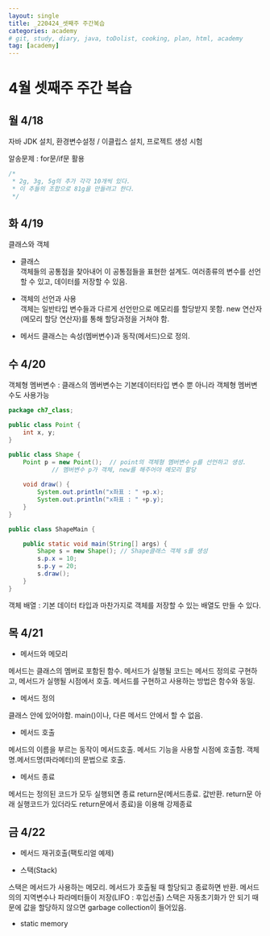 ```yaml
---
layout: single
title: _220424_셋째주 주간복습
categories: academy
# git, study, diary, java, toDolist, cooking, plan, html, academy
tag: [academy] 
---
```


# 4월 셋째주 주간 복습

## 월 4/18
자바 JDK 설치, 환경변수설정 / 이클립스 설치, 프로젝트 생성 시험

알송문제 : for문/if문 활용
~~~java
/*
 * 2g, 3g, 5g의 추가 각각 10개씩 있다. 
 * 이 추들의 조합으로 81g을 만들려고 한다. 
 */
~~~

## 화 4/19

클래스와 객체

- 클래스  
객체들의 공통점을 찾아내어 이 공통점들을 표현한 설계도.
여러종류의 변수를 선언할 수 있고, 데이터를 저장할 수 있음.  

- 객체의 선언과 사용   
객체는 일반타입 변수들과 다르게 선언만으로 메모리를 할당받지 못함.
new 연산자(메모리 할당 연산자)를 통해 할당과정을 거쳐야 함.

- 메서드
클래스는 속성(멤버변수)과 동작(메서드)으로 정의.

## 수 4/20

객체형 멤버변수 : 클래스의 멤버변수는 기본데이터타입 변수 뿐 아니라 객체형 멤버변수도 사용가능

~~~java
package ch7_class;

public class Point {
	int x, y;
}

public class Shape {
	Point p = new Point();  // point의 객체형 멤버변수 p를 선언하고 생성.
			// 멤버변수 p가 객체, new를 해주어야 메모리 할당
	
	void draw() {
		System.out.println("x좌표 : " +p.x);
		System.out.println("x좌표 : " +p.y);
	}
}

public class ShapeMain {

	public static void main(String[] args) {
		Shape s = new Shape(); // Shape클래스 객체 s를 생성
		s.p.x = 10;
		s.p.y = 20;
		s.draw();
	}
}
~~~

객체 배열 : 기본 데이터 타입과 마찬가지로 객체를 저장할 수 있는 배열도 만들 수 있다.

## 목 4/21

- 메서드와 메모리

메서드는 클래스의 멤버로 포함된 함수.
메서드가 실행될 코드는 메서드 정의로 구현하고,
메서드가 실행될 시점에서 호출.
메서드를 구현하고 사용하는 방법은 함수와 동일.


- 메서드 정의

클래스 안에 있어야함. main()이나, 다른 메서드 안에서 할 수 없음.


- 메서드 호출

메서드의 이름을 부르는 동작이 메서드호출. 
메서드 기능을 사용할 시점에 호출함.
객체명.메서드명(파라메터)의 문법으로 호출.

- 메서드 종료

메서드는 정의된 코드가 모두 실행되면 종료
return문(메서드종료. 값반환. return문 아래 실행코드가 있더라도 return문에서 종료)을 이용해 강제종료


## 금 4/22

- 메서드 재귀호출(팩토리얼 예제)

- 스택(Stack)

스택은 메서드가 사용하는 메모리.
메서드가 호출될 때 할당되고 종료하면 반환.
메서드의의 지역변수나 파라메터들이 저장(LIFO : 후입선출)
스택은 자동초기화가 안 되기 때문에 값을 할당하지 않으면 garbage collection이 들어있음.


- static memory
